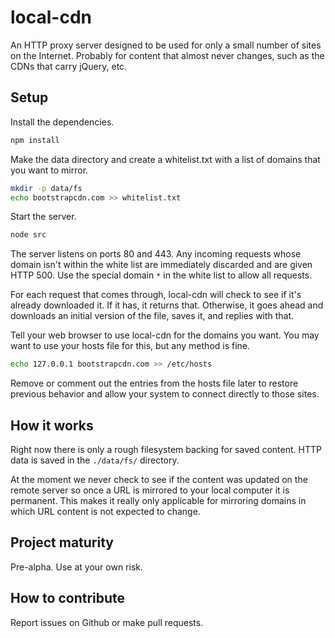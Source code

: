 # local-cdn

An HTTP proxy server designed to be used for only a small number of sites on
the Internet.  Probably for content that almost never changes, such as the CDNs
that carry jQuery, etc.

## Setup

Install the dependencies.

```bash
npm install
```

Make the data directory and create a whitelist.txt with a list of domains that you want to mirror.

```bash
mkdir -p data/fs
echo bootstrapcdn.com >> whitelist.txt
```

Start the server.

```bash
node src
```

The server listens on ports 80 and 443. Any incoming requests whose domain
isn't within the white list are immediately discarded and are given HTTP 500.
Use the special domain `*` in the white list to allow all requests.

For each request that comes through, local-cdn will check to see if it's
already downloaded it. If it has, it returns that. Otherwise, it goes ahead and
downloads an initial version of the file, saves it, and replies with that.

Tell your web browser to use local-cdn for the domains you want. You may want
to use your hosts file for this, but any method is fine.

```bash
echo 127.0.0.1 bootstrapcdn.com >> /etc/hosts
```

Remove or comment out the entries from the hosts file later to restore previous
behavior and allow your system to connect directly to those sites.

## How it works

Right now there is only a rough filesystem backing for saved content. HTTP data
is saved in the `./data/fs/` directory.

At the moment we never check to see if the content was updated on the remote
server so once a URL is mirrored to your local computer it is permanent. This
makes it really only applicable for mirroring domains in which URL content is
not expected to change.

## Project maturity

Pre-alpha. Use at your own risk.

## How to contribute

Report issues on Github or make pull requests.
